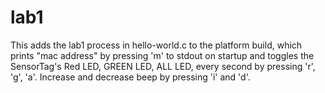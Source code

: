 lab1
===========

This adds the lab1 process in hello-world.c to the platform build, which
prints "mac address" by pressing 'm' to stdout on startup and toggles the SensorTag's Red LED, GREEN LED, ALL LED, every second by pressing 'r', 'g', 'a'. Increase and decrease beep by pressing 'i' and 'd'.

